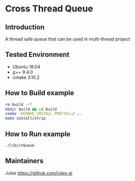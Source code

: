 # Cross Thread Queue

## Introduction 
A thread safe queue that can be used in multi-thread project

## Tested Environment
- Ubuntu 18.04
- g++ 9.4.0
- cmake 3.10.2

## How to Build example
```bash
rm build -rf
mkdir build && cd build
cmake -DCMAKE_INSTALL_PREFIX=./ ..
make install/strip
```

## How to Run example
```bash
./lib/ctQueue
```

## Maintainers
Jules <https://github.com/jules-ai>